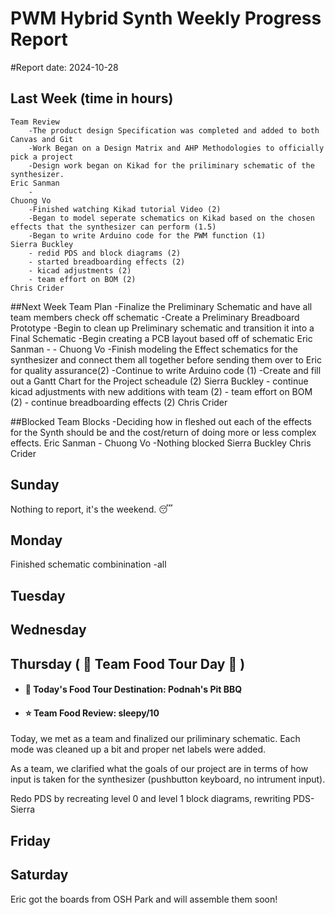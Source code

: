 # PWM Hybrid Synth Weekly Progress Report
#Report date: 2024-10-28

## Last Week (time in hours)
	Team Review
		-The product design Specification was completed and added to both Canvas and Git
		-Work Began on a Design Matrix and AHP Methodologies to officially pick a project
		-Design work began on Kikad for the priliminary schematic of the synthesizer.
	Eric Sanman
		-
	Chuong Vo
		-Finished watching Kikad tutorial Video (2)
		-Began to model seperate schematics on Kikad based on the chosen effects that the synthesizer can perform (1.5)
		-Began to write Arduino code for the PWM function (1)
	Sierra Buckley
		- redid PDS and block diagrams (2)
		- started breadboarding effects (2)
		- kicad adjustments (2)
		- team effort on BOM (2)
	Chris Crider
	
##Next Week
	Team Plan
		-Finalize the Preliminary Schematic and have all team members check off schematic
		-Create a Preliminary Breadboard Prototype
		-Begin to clean up Preliminary schematic and transition it into a Final Schematic
		-Begin creating a PCB layout based off of schematic
	Eric Sanman
		-
		-
	Chuong Vo
		-Finish modeling the Effect schematics for the synthesizer and connect them all together before sending them over to Eric for quality assurance(2)
		-Continue to write Arduino code (1)
		-Create and fill out a Gantt Chart for the Project scheadule (2)
	Sierra Buckley
		- continue kicad adjustments with new additions with team (2)
		- team effort on BOM (2)
		- continue breadboarding effects (2)
	Chris Crider
	
##Blocked
	Team Blocks
		-Deciding how in fleshed out each of the effects for the Synth should be and the cost/return of doing more or less complex effects.
	Eric Sanman
		-
	Chuong Vo
		-Nothing blocked
	Sierra Buckley
	Chris Crider

## Sunday
Nothing to report, it's the weekend. :sleeping:

## Monday
Finished schematic combinination -all 

## Tuesday


## Wednesday


## Thursday ( :hamburger: Team Food Tour Day :cookie: )
 - #### :round_pushpin: Today's Food Tour Destination: Podnah's Pit BBQ
 - #### :star: Team Food Review: sleepy/10
Today, we met as a team and finalized our priliminary schematic. Each mode was cleaned up a bit and proper net labels were added.

As a team, we clarified what the goals of our project are in terms of how input is taken for the synthesizer (pushbutton keyboard, no intrument input).

Redo PDS by recreating level 0 and level 1 block diagrams, rewriting PDS-Sierra


## Friday


## Saturday
Eric got the boards from OSH Park and will assemble them soon!
